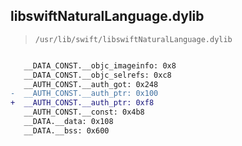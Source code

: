 ## libswiftNaturalLanguage.dylib

> `/usr/lib/swift/libswiftNaturalLanguage.dylib`

```diff

   __DATA_CONST.__objc_imageinfo: 0x8
   __DATA_CONST.__objc_selrefs: 0xc8
   __AUTH_CONST.__auth_got: 0x248
-  __AUTH_CONST.__auth_ptr: 0x100
+  __AUTH_CONST.__auth_ptr: 0xf8
   __AUTH_CONST.__const: 0x4b8
   __DATA.__data: 0x108
   __DATA.__bss: 0x600

```
